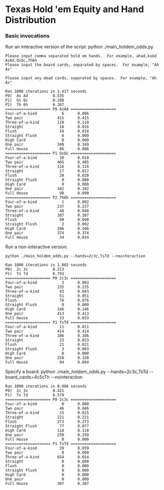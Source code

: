 # Texas Hold 'em Equity and Hand Distribution

### Basic invocations

Run an interactive version of the script:
    python ./main_holdem_odds.py

    Please input comma separated hold em hands.  For example, ahad,kskd
    AsAd,QsQc,7h6h
    Please input the board cards, separated by spaces.  For example, "Ah As"

    Please input any dead cards, separated by spaces.  For example, "Ah As"

    Ran 1000 iterations in 1.417 seconds
    P0)  As Ad           0.535
    P1)  Qs Qc           0.200
    P2)  7h 6h           0.267
    ==================== P0 AsAd ====================
    Four-of-a-kind           6      0.006
    Two pair               415      0.415
    Three-of-a-kind        110      0.110
    Straight                16      0.016
    Flush                   18      0.018
    Straight Flush           0      0.000
    High Card                0      0.000
    One pair               349      0.349
    Full House              86      0.086
    ==================== P1 QsQc ====================
    Four-of-a-kind          10      0.010
    Two pair               405      0.405
    Three-of-a-kind        116      0.116
    Straight                17      0.017
    Flush                   20      0.020
    Straight Flush           0      0.000
    High Card                0      0.000
    One pair               342      0.342
    Full House              90      0.090
    ==================== P2 7h6h ====================
    Four-of-a-kind           2      0.002
    Two pair               237      0.237
    Three-of-a-kind         48      0.048
    Straight               107      0.107
    Flush                   90      0.090
    Straight Flush           2      0.002
    High Card              106      0.106
    One pair               374      0.374
    Full House              34      0.034

Run a non-interactive version.

    python ./main_holdem_odds.py --hands=2c3c,TsTd --nointeraction

    Ran 1000 iterations in 1.002 seconds
    P0)  2c 3c           0.213
    P1)  Ts Td           0.793
    ==================== P0 2c3c ====================
    Four-of-a-kind           3      0.003
    Two pair               235      0.235
    Three-of-a-kind         43      0.043
    Straight                51      0.051
    Flush                   76      0.076
    Straight Flush           0      0.000
    High Card              146      0.146
    One pair               413      0.413
    Full House              33      0.033
    ==================== P1 TsTd ====================
    Four-of-a-kind          11      0.011
    Two pair               414      0.414
    Three-of-a-kind        106      0.106
    Straight                23      0.023
    Flush                   21      0.021
    Straight Flush           3      0.003
    High Card                0      0.000
    One pair               328      0.328
    Full House              94      0.094

Specify a board:
    python ./main_holdem_odds.py --hands=2c3c,TsTd --board_cards=4c5cTh --nointeraction

    Ran 1000 iterations in 0.966 seconds
    P0)  2c 3c           0.421
    P1)  Ts Td           0.579
    ==================== P0 2c3c ====================
    Four-of-a-kind           0      0.000
    Two pair                46      0.046
    Three-of-a-kind         15      0.015
    Straight               221      0.221
    Flush                  273      0.273
    Straight Flush          77      0.077
    High Card              118      0.118
    One pair               250      0.250
    Full House               0      0.000
    ==================== P1 TsTd ====================
    Four-of-a-kind          39      0.039
    Two pair                 0      0.000
    Three-of-a-kind        654      0.654
    Straight                 0      0.000
    Flush                    0      0.000
    Straight Flush           0      0.000
    High Card                0      0.000
    One pair                 0      0.000
    Full House             307      0.307


